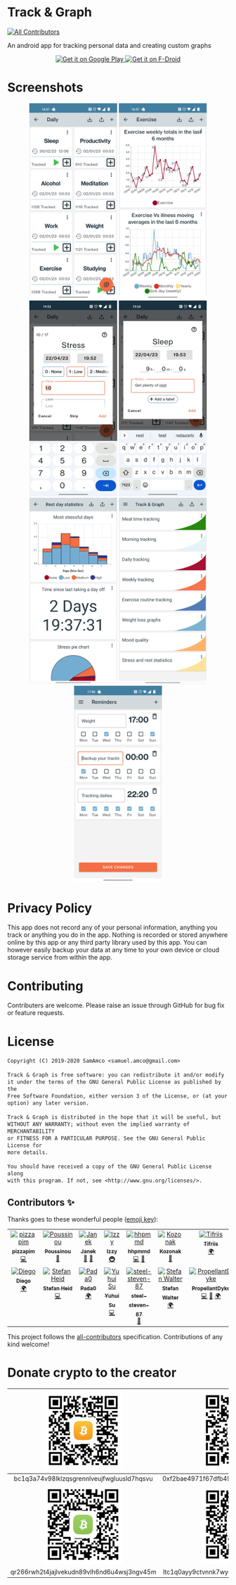 # Track & Graph
<!-- ALL-CONTRIBUTORS-BADGE:START - Do not remove or modify this section -->
[![All Contributors](https://img.shields.io/badge/all_contributors-14-orange.svg?style=flat-square)](#contributors-)
<!-- ALL-CONTRIBUTORS-BADGE:END -->
An android app for tracking personal data and creating custom graphs

<p align="center">
	<a href='https://play.google.com/store/apps/details?id=com.samco.trackandgraph'>
		<img alt='Get it on Google Play' src='https://play.google.com/intl/en_gb/badges/static/images/badges/en_badge_web_generic.png' height="100px" />
	</a>
	<a href='https://f-droid.org/packages/com.samco.trackandgraph/'>
		<img alt='Get it on F-Droid' src='https://fdroid.gitlab.io/artwork/badge/get-it-on.png' height="100px" />
	</a>
</p>

# Screenshots
<p align="center">
	<img src="./fastlane/metadata/android/en-GB/images/phoneScreenshots/1_en-GB.jpg" width="200px" />
	<img src="./fastlane/metadata/android/en-GB/images/phoneScreenshots/2_en-GB.jpg" width="200px" />
	<img src="./fastlane/metadata/android/en-GB/images/phoneScreenshots/3_en-GB.jpg" width="200px" />
	<img src="./fastlane/metadata/android/en-GB/images/phoneScreenshots/4_en-GB.jpg" width="200px" />
	<img src="./fastlane/metadata/android/en-GB/images/phoneScreenshots/5_en-GB.jpg" width="200px" />
	<img src="./fastlane/metadata/android/en-GB/images/phoneScreenshots/6_en-GB.jpg" width="200px" />
	<img src="./fastlane/metadata/android/en-GB/images/phoneScreenshots/7_en-GB.jpg" width="200px" />
</p>

# Privacy Policy
This app does not record any of your personal information, anything you track or anything you do in the app. Nothing is recorded or stored anywhere online by this app or any third party library used by this app. You can however easily backup your data at any time to your own device or cloud storage service from within the app.

# Contributing
Contributers are welcome. Please raise an issue through GitHub for bug fix or feature requests.

# License
    Copyright (C) 2019-2020 SamAmco <samuel.amco@gmail.com>
    
    Track & Graph is free software: you can redistribute it and/or modify
    it under the terms of the GNU General Public License as published by the
    Free Software Foundation, either version 3 of the License, or (at your
    option) any later version.
    
    Track & Graph is distributed in the hope that it will be useful, but
    WITHOUT ANY WARRANTY; without even the implied warranty of MERCHANTABILITY
    or FITNESS FOR A PARTICULAR PURPOSE. See the GNU General Public License for
    more details.
    
    You should have received a copy of the GNU General Public License along
    with this program. If not, see <http://www.gnu.org/licenses/>.

## Contributors ✨

Thanks goes to these wonderful people ([emoji key](https://allcontributors.org/docs/en/emoji-key)):

<!-- ALL-CONTRIBUTORS-LIST:START - Do not remove or modify this section -->
<!-- prettier-ignore-start -->
<!-- markdownlint-disable -->
<table>
  <tbody>
    <tr>
      <td align="center" valign="top" width="14.28%"><a href="https://github.com/pizzapim"><img src="https://avatars3.githubusercontent.com/u/23135512?v=4?s=100" width="100px;" alt="pizzapim"/><br /><sub><b>pizzapim</b></sub></a><br /><a href="https://github.com/SamAmco/track-and-graph/commits?author=pizzapim" title="Code">💻</a></td>
      <td align="center" valign="top" width="14.28%"><a href="https://github.com/Poussinou"><img src="https://avatars2.githubusercontent.com/u/19646549?v=4?s=100" width="100px;" alt="Poussinou"/><br /><sub><b>Poussinou</b></sub></a><br /><a href="https://github.com/SamAmco/track-and-graph/commits?author=Poussinou" title="Documentation">📖</a></td>
      <td align="center" valign="top" width="14.28%"><a href="https://github.com/xerus2000"><img src="https://avatars3.githubusercontent.com/u/13354331?v=4?s=100" width="100px;" alt="Janek"/><br /><sub><b>Janek</b></sub></a><br /><a href="#ideas-xerus2000" title="Ideas, Planning, & Feedback">🤔</a> <a href="https://github.com/SamAmco/track-and-graph/issues?q=author%3Axerus2000" title="Bug reports">🐛</a></td>
      <td align="center" valign="top" width="14.28%"><a href="https://android.izzysoft.de/"><img src="https://avatars3.githubusercontent.com/u/6781438?v=4?s=100" width="100px;" alt="Izzy"/><br /><sub><b>Izzy</b></sub></a><br /><a href="#infra-IzzySoft" title="Infrastructure (Hosting, Build-Tools, etc)">🚇</a></td>
      <td align="center" valign="top" width="14.28%"><a href="https://github.com/hhpmmd"><img src="https://avatars0.githubusercontent.com/u/77058867?v=4?s=100" width="100px;" alt="hhpmmd"/><br /><sub><b>hhpmmd</b></sub></a><br /><a href="https://github.com/SamAmco/track-and-graph/commits?author=hhpmmd" title="Code">💻</a> <a href="https://github.com/SamAmco/track-and-graph/issues?q=author%3Ahhpmmd" title="Bug reports">🐛</a></td>
      <td align="center" valign="top" width="14.28%"><a href="https://github.com/Kozonak"><img src="https://avatars.githubusercontent.com/u/3283978?v=4?s=100" width="100px;" alt="Kozonak"/><br /><sub><b>Kozonak</b></sub></a><br /><a href="https://github.com/SamAmco/track-and-graph/issues?q=author%3AKozonak" title="Bug reports">🐛</a></td>
      <td align="center" valign="top" width="14.28%"><a href="https://github.com/tifriis208"><img src="https://avatars.githubusercontent.com/u/40381365?v=4?s=100" width="100px;" alt="Tifriis"/><br /><sub><b>Tifriis</b></sub></a><br /><a href="#translation-tifriis208" title="Translation">🌍</a></td>
    </tr>
    <tr>
      <td align="center" valign="top" width="14.28%"><a href="http://sguinetti.gitlab.io"><img src="https://avatars.githubusercontent.com/u/5572928?v=4?s=100" width="100px;" alt="Diego"/><br /><sub><b>Diego</b></sub></a><br /><a href="#translation-sguinetti" title="Translation">🌍</a></td>
      <td align="center" valign="top" width="14.28%"><a href="https://github.com/stheid"><img src="https://avatars.githubusercontent.com/u/2736207?v=4?s=100" width="100px;" alt="Stefan Heid"/><br /><sub><b>Stefan Heid</b></sub></a><br /><a href="https://github.com/SamAmco/track-and-graph/commits?author=stheid" title="Code">💻</a></td>
      <td align="center" valign="top" width="14.28%"><a href="https://github.com/Pada0"><img src="https://avatars.githubusercontent.com/u/73777780?v=4?s=100" width="100px;" alt="Pada0"/><br /><sub><b>Pada0</b></sub></a><br /><a href="#translation-Pada0" title="Translation">🌍</a></td>
      <td align="center" valign="top" width="14.28%"><a href="https://github.com/yuhuitech"><img src="https://avatars.githubusercontent.com/u/25502419?v=4?s=100" width="100px;" alt="Yuhui Su"/><br /><sub><b>Yuhui Su</b></sub></a><br /><a href="https://github.com/SamAmco/track-and-graph/commits?author=yuhuitech" title="Code">💻</a></td>
      <td align="center" valign="top" width="14.28%"><a href="https://github.com/steel-steven-87"><img src="https://avatars.githubusercontent.com/u/89798696?v=4?s=100" width="100px;" alt="steel-steven-87"/><br /><sub><b>steel-steven-87</b></sub></a><br /><a href="https://github.com/SamAmco/track-and-graph/issues?q=author%3Asteel-steven-87" title="Bug reports">🐛</a></td>
      <td align="center" valign="top" width="14.28%"><a href="https://github.com/stfnw"><img src="https://avatars.githubusercontent.com/u/28357058?v=4?s=100" width="100px;" alt="Stefan Walter"/><br /><sub><b>Stefan Walter</b></sub></a><br /><a href="#translation-stfnw" title="Translation">🌍</a></td>
      <td align="center" valign="top" width="14.28%"><a href="https://github.com/PropellantDyke"><img src="https://avatars.githubusercontent.com/u/118541570?v=4?s=100" width="100px;" alt="PropellantDyke"/><br /><sub><b>PropellantDyke</b></sub></a><br /><a href="https://github.com/SamAmco/track-and-graph/commits?author=PropellantDyke" title="Code">💻</a> <a href="#design-PropellantDyke" title="Design">🎨</a> <a href="#translation-PropellantDyke" title="Translation">🌍</a></td>
    </tr>
  </tbody>
</table>

<!-- markdownlint-restore -->
<!-- prettier-ignore-end -->

<!-- ALL-CONTRIBUTORS-LIST:END -->

This project follows the [all-contributors](https://github.com/all-contributors/all-contributors) specification. Contributions of any kind welcome!

# Donate crypto to the creator

<center>

| <img src="./docs/readme/bitcoin.jpeg" width="180px" /> | <img src="./docs/readme/ethereum.jpeg" width="180px" /> |
|:--:|:--:|
| bc1q3a74v98lklzqsgrennlveujfwgluusld7hqsvu | 0xf2bae4971f67dfb49a2a4a08449980657abfb965 |
| <img src="./docs/readme/bitcoin-cash.jpeg" width="180px" /> | <img src="./docs/readme/litecoin.jpeg" width="180px" /> |
| qr266rwh2t4jajlvekudn89vlh6nd6u4wsj3ngv45m | ltc1q0ayy9ctvnnk7wyqgmh80ujq6wry3saz9a00d28 |

</center>
